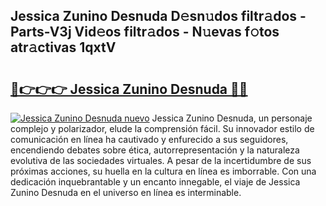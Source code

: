 ## Jessica Zunino Desnuda D𝚎sn𝚞dos filtr𝚊dos - Parts-V3j Vid𝚎os filtr𝚊dos - N𝚞evas f𝚘tos atr𝚊ctivas 1qxtV

# <h2><a href="http://mbcvk9g.tromn.icu/?c=Jessica+Zunino+Desnuda">🔗👉👉👉 Jessica Zunino Desnuda 🔗🔗</a></h2>

[![Jessica Zunino Desnuda nuevo](https://i.imgur.com/pEAQMta.gif)](http://mbcvk9g.tromn.icu/?c=Jessica+Zunino+Desnuda)
Jessica Zunino Desnuda, un personaje complejo y polarizador, elude la comprensión fácil. Su innovador estilo de comunicación en línea ha cautivado y enfurecido a sus seguidores, encendiendo debates sobre ética, autorrepresentación y la naturaleza evolutiva de las sociedades virtuales. A pesar de la incertidumbre de sus próximas acciones, su huella en la cultura en línea es imborrable. Con una dedicación inquebrantable y un encanto innegable, el viaje de Jessica Zunino Desnuda en el universo en línea es interminable.
